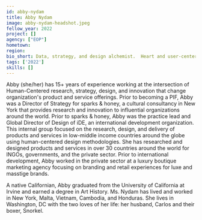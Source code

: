 ```yaml
---
id: abby-nydam
title: Abby Nydam 
image: abby-nydam-headshot.jpeg
fellow_year: 2022
project: []
agency: ["EOP"]
hometown: 
region: 
bio_short: Data, strategy, and design alchemist.  Heart and user-centered, always.  
tags: ['2022']
skills: []
---
```


Abby (she/her) has 15+ years of experience working at the intersection of Human-Centered research, strategy, design, and innovation that change organization's product and service offerings.  Prior to becoming a PIF, Abby was a Director of Strategy for sparks & honey, a cultural consultancy in New York that provides research and innovation to influential organizations around the world.  Prior to sparks & honey, Abby was the practice lead and Global Director of Design of iDE, an international development organization.  This internal group focused on the research, design, and delivery of products and services in low-middle income countries around the globe using human-centered design methodologies.  She has researched and designed products and services in over 30 countries around the world for INGOs, governments, and the private sector. Prior to international development, Abby worked in the private sector at a luxury boutique marketing agency focusing on branding and retail experiences for luxe and masstige brands.  

A native Californian, Abby graduated from the University of California at Irvine and earned a degree in Art History.  Ms. Nydam has lived and worked in New York, Malta, Vietnam, Cambodia, and Honduras.  She lives in Washington, DC with the two loves of her life:  her husband, Carlos and their boxer, Snorkel.
